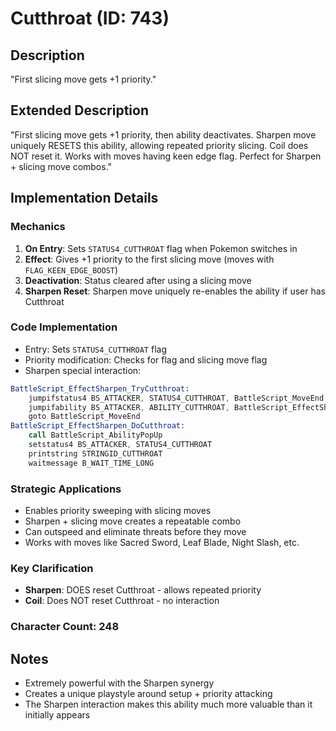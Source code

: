 # Cutthroat (ID: 743)

## Description
"First slicing move gets +1 priority."

## Extended Description
"First slicing move gets +1 priority, then ability deactivates. Sharpen move uniquely RESETS this ability, allowing repeated priority slicing. Coil does NOT reset it. Works with moves having keen edge flag. Perfect for Sharpen + slicing move combos."

## Implementation Details

### Mechanics
1. **On Entry**: Sets `STATUS4_CUTTHROAT` flag when Pokemon switches in
2. **Effect**: Gives +1 priority to the first slicing move (moves with `FLAG_KEEN_EDGE_BOOST`)
3. **Deactivation**: Status cleared after using a slicing move
4. **Sharpen Reset**: Sharpen move uniquely re-enables the ability if user has Cutthroat

### Code Implementation
- Entry: Sets `STATUS4_CUTTHROAT` flag
- Priority modification: Checks for flag and slicing move flag
- Sharpen special interaction:
```asm
BattleScript_EffectSharpen_TryCutthroat:
    jumpifstatus4 BS_ATTACKER, STATUS4_CUTTHROAT, BattleScript_MoveEnd
    jumpifability BS_ATTACKER, ABILITY_CUTTHROAT, BattleScript_EffectSharpen_DoCutthroat
    goto BattleScript_MoveEnd
BattleScript_EffectSharpen_DoCutthroat:
    call BattleScript_AbilityPopUp
    setstatus4 BS_ATTACKER, STATUS4_CUTTHROAT
    printstring STRINGID_CUTTHROAT
    waitmessage B_WAIT_TIME_LONG
```

### Strategic Applications
- Enables priority sweeping with slicing moves
- Sharpen + slicing move creates a repeatable combo
- Can outspeed and eliminate threats before they move
- Works with moves like Sacred Sword, Leaf Blade, Night Slash, etc.

### Key Clarification
- **Sharpen**: DOES reset Cutthroat - allows repeated priority
- **Coil**: Does NOT reset Cutthroat - no interaction

### Character Count: 248

## Notes
- Extremely powerful with the Sharpen synergy
- Creates a unique playstyle around setup + priority attacking
- The Sharpen interaction makes this ability much more valuable than it initially appears